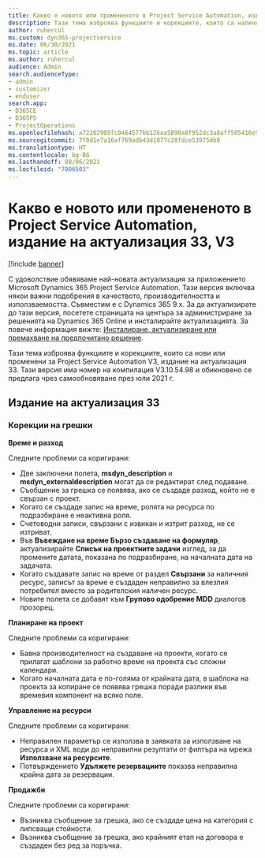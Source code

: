 ```yaml
---
title: Какво е новото или промененото в Project Service Automation, издание на актуализация 33, V3
description: Тази тема изброява функциите и корекциите, които са налични в Project Service Automation V3, издание на актуализация 33, V3.
author: ruhercul
ms.custom: dyn365-projectservice
ms.date: 06/30/2021
ms.topic: article
ms.author: ruhercul
audience: Admin
search.audienceType:
- admin
- customizer
- enduser
search.app:
- D365CE
- D365PS
- ProjectOperations
ms.openlocfilehash: a72202905fc0464577bb126aa5890a8f952dc3a8aff505416e535b42b53df7db
ms.sourcegitcommit: 7f8d1e7a16af769adb43d1877c28fdce53975db8
ms.translationtype: HT
ms.contentlocale: bg-BG
ms.lasthandoff: 08/06/2021
ms.locfileid: "7006503"
---
```

# <a name="whats-new-or-changed-in-project-service-automation-update-release-33-v3"></a>Какво е новото или промененото в Project Service Automation, издание на актуализация 33, V3

[!include [banner](../includes/psa-now-project-operations.md)]

С удоволствие обявяваме най-новата актуализация за приложението Microsoft Dynamics 365 Project Service Automation. Тази версия включва някои важни подобрения в качеството, производителността и използваемостта. Съвместим е с Dynamics 365 9.x. За да актуализирате до тази версия, посетете страницата на центъра за администриране за решенията на Dynamics 365 Online и инсталирайте актуализацията. За повече информация вижте: [Инсталиране, актуализиране или премахване на предпочитано решение](/power-platform/admin/install-remove-preferred-solution).

Тази тема изброява функциите и корекциите, които са нови или променени за Project Service Automation V3, издание на актуализация 33. Тази версия има номер на компилация V3.10.54.98 и обикновено се предлага чрез самообновяване през юли 2021 г.

## <a name="update-release-33"></a>Издание на актуализация 33

### <a name="bug-fixes"></a>Корекции на грешки

**Време и разход**

Следните проблеми са коригирани:

- Две заключени полета, **msdyn_description** и **msdyn_externaldescription** могат да се редактират след подаване.
- Съобщение за грешка се появява, ако се създаде разход, който не е свързан с проект.
- Когато се създаде запис на време, ролята на ресурса по подразбиране е неактивна роля.
- Счетоводни записи, свързани с извикан и изтрит разход, не се изтриват.
- Във **Въвеждане на време Бързо създаване на формуляр**, актуализирайте **Списък на проектните задачи** изглед, за да промените датата, показана по подразбиране, на началната дата на задачата.
- Когато създавате запис на време от раздел **Свързани** за наличния ресурс, записът за време е създаден неправилно за влезлия потребител вместо за родителския наличен ресурс.
- Новите полета се добавят към **Групово одобрение MDD** диалогов прозорец.

**Планиране на проект**

Следните проблеми са коригирани:
- Бавна производителност на създаване на проекти, когато се прилагат шаблони за работно време на проекта със сложни календари.
- Когато началната дата е по-голяма от крайната дата, в шаблона на проекта за копиране се появява грешка поради разлики във времевия компонент на всяко поле.

**Управление на ресурси**

Следните проблеми са коригирани:
- Неправилен параметър се използва в заявката за използване на ресурса и XML води до неправилни резултати от филтъра на мрежа **Използване на ресурсите**.
- Потвърждението **Удължете резервациите** показва неправилна крайна дата за резервации.

**Продажби**

Следните проблеми са коригирани:
- Възниква съобщение за грешка, ако се създаде цена на категория с липсващи стойности.
- Възниква съобщение за грешка, ако крайният етап на договора е създаден без ред за поръчка.
